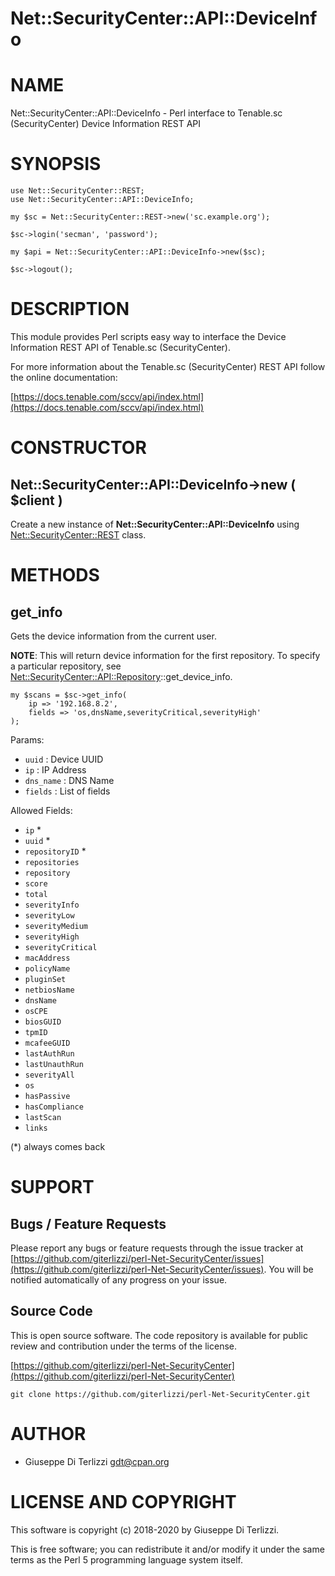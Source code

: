 # Net::SecurityCenter::API::DeviceInfo
# NAME

Net::SecurityCenter::API::DeviceInfo - Perl interface to Tenable.sc (SecurityCenter) Device Information REST API

# SYNOPSIS

    use Net::SecurityCenter::REST;
    use Net::SecurityCenter::API::DeviceInfo;

    my $sc = Net::SecurityCenter::REST->new('sc.example.org');

    $sc->login('secman', 'password');

    my $api = Net::SecurityCenter::API::DeviceInfo->new($sc);

    $sc->logout();

# DESCRIPTION

This module provides Perl scripts easy way to interface the Device Information REST API of Tenable.sc
(SecurityCenter).

For more information about the Tenable.sc (SecurityCenter) REST API follow the online documentation:

[https://docs.tenable.com/sccv/api/index.html](https://docs.tenable.com/sccv/api/index.html)

# CONSTRUCTOR

## Net::SecurityCenter::API::DeviceInfo->new ( $client )

Create a new instance of **Net::SecurityCenter::API::DeviceInfo** using [Net::SecurityCenter::REST](https://metacpan.org/pod/Net%3A%3ASecurityCenter%3A%3AREST) class.

# METHODS

## get\_info

Gets the device information from the current user.

**NOTE**: This will return device information for the first repository. To specify a particular repository, see
[Net::SecurityCenter::API::Repository](https://metacpan.org/pod/Net%3A%3ASecurityCenter%3A%3AAPI%3A%3ARepository)::get\_device\_info.

    my $scans = $sc->get_info(
        ip => '192.168.8.2',
        fields => 'os,dnsName,severityCritical,severityHigh'
    );

Params:

- `uuid` : Device UUID
- `ip` : IP Address
- `dns_name` : DNS Name
- `fields` : List of fields

Allowed Fields:

- `ip` \*
- `uuid` \*
- `repositoryID` \*
- `repositories`
- `repository`
- `score`
- `total`
- `severityInfo`
- `severityLow`
- `severityMedium`
- `severityHigh`
- `severityCritical`
- `macAddress`
- `policyName`
- `pluginSet`
- `netbiosName`
- `dnsName`
- `osCPE`
- `biosGUID`
- `tpmID`
- `mcafeeGUID`
- `lastAuthRun`
- `lastUnauthRun`
- `severityAll`
- `os`
- `hasPassive`
- `hasCompliance`
- `lastScan`
- `links`

(\*) always comes back

# SUPPORT

## Bugs / Feature Requests

Please report any bugs or feature requests through the issue tracker
at [https://github.com/giterlizzi/perl-Net-SecurityCenter/issues](https://github.com/giterlizzi/perl-Net-SecurityCenter/issues).
You will be notified automatically of any progress on your issue.

## Source Code

This is open source software.  The code repository is available for
public review and contribution under the terms of the license.

[https://github.com/giterlizzi/perl-Net-SecurityCenter](https://github.com/giterlizzi/perl-Net-SecurityCenter)

    git clone https://github.com/giterlizzi/perl-Net-SecurityCenter.git

# AUTHOR

- Giuseppe Di Terlizzi <gdt@cpan.org>

# LICENSE AND COPYRIGHT

This software is copyright (c) 2018-2020 by Giuseppe Di Terlizzi.

This is free software; you can redistribute it and/or modify it under
the same terms as the Perl 5 programming language system itself.
